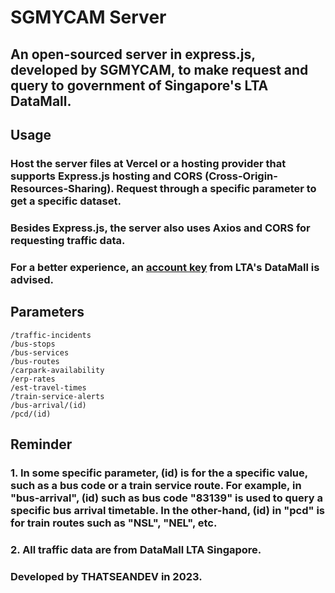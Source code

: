 # SGMYCAM Server
## An open-sourced server in express.js, developed by SGMYCAM, to make request and query to government of Singapore's LTA DataMall. 

## Usage
### Host the server files at Vercel or a hosting provider that supports Express.js hosting and CORS (Cross-Origin-Resources-Sharing). Request through a specific parameter to get a specific dataset. 

### Besides Express.js, the server also uses Axios and CORS for requesting traffic data. 

### For a better experience, an <a href="https://datamall.lta.gov.sg/content/datamall/en/request-for-api.html">account key</a> from LTA's DataMall is advised. 

## Parameters
```
/traffic-incidents
/bus-stops
/bus-services
/bus-routes
/carpark-availability
/erp-rates
/est-travel-times
/train-service-alerts
/bus-arrival/(id)
/pcd/(id)
```

## Reminder
### 1. In some specific parameter, (id) is for the a specific value, such as a bus code or a train service route. For example, in "bus-arrival", (id) such as bus code "83139" is used to query a specific bus arrival timetable. In the other-hand, (id) in "pcd" is for train routes such as "NSL", "NEL", etc. 

### 2. All traffic data are from DataMall LTA Singapore.  

### Developed by THATSEANDEV in 2023. 
